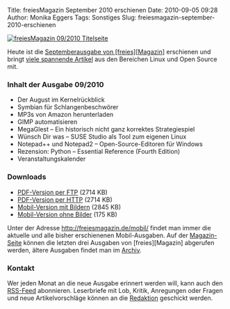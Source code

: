 Title: freiesMagazin September 2010 erschienen
Date: 2010-09-05 09:28
Author: Monika Eggers
Tags: Sonstiges
Slug: freiesmagazin-september-2010-erschienen

[![freiesMagazin 09/2010
Titelseite](http://www.freiesmagazin.de/system/files/freiesmagazin-2010-09.png)](http://www.freiesmagazin.de/system/files/freiesmagazin-2010-09.png)


Heute ist die [Septemberausgabe von
[freies][Magazin]](http://www.freiesmagazin.de/20100905-septemberausgabe-erschienen)
erschienen und bringt [viele spannende
Artikel](http://www.freiesmagazin.de/freiesMagazin-2010-09) aus den
Bereichen Linux und Open Source mit.


### Inhalt der Ausgabe 09/2010


-   Der August im Kernelrückblick
-   Symbian für Schlangenbeschwörer
-   MP3s von Amazon herunterladen
-   GIMP automatisieren
-   MegaGlest – Ein historisch nicht ganz korrektes Strategiespiel
-   Wünsch Dir was – SUSE Studio als Tool zum eigenen Linux
-   Notepad++ und Notepad2 – Open-Source-Editoren für Windows
-   Rezension: Python – Essential Reference (Fourth Edition)
-   Veranstaltungskalender


<!--break--><!--break-->

### Downloads


-   [PDF-Version per
    FTP](ftp://ftp.freiesmagazin.de/2010/freiesMagazin-2010-09.pdf)
    (2714 KB)
-   [PDF-Version per
    HTTP](http://www.freiesmagazin.de/ftp/2010/freiesMagazin-2010-09.pdf)
    (2714 KB)
-   [Mobil-Version mit
    Bildern](http://www.freiesmagazin.de/mobil/freiesMagazin-2010-09-bilder.html)
    (2845 KB)
-   [Mobil-Version ohne
    Bilder](http://www.freiesmagazin.de/mobil/freiesMagazin-2010-09.html)
    (175 KB)


Unter der Adresse <http://freiesmagazin.de/mobil/> findet man immer die
aktuelle und alle bisher erschienenen Mobil-Ausgaben. Auf der
[Magazin-Seite](http://www.freiesmagazin.de/magazin) können die letzten
drei Ausgaben von
[freies][Magazin]
abgerufen werden, ältere Ausgaben findet man im
[Archiv](http://www.freiesmagazin.de/archiv).


### Kontakt


Wer jeden Monat an die neue Ausgabe erinnert werden will, kann auch den
[RSS-Feed](http://www.freiesmagazin.de/rss.xml) abonnieren. Leserbriefe
mit Lob, Kritik, Anregungen oder Fragen und neue Artikelvorschläge
können an die [Redaktion](http://www.freiesmagazin.de/kontakt) geschickt
werden.



